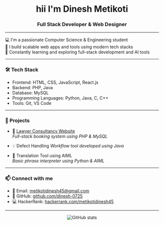 <h1 align="center">hii  I'm  Dinesh Metikoti</h1>
<h3 align="center">Full Stack Developer & Web Designer</h3>


---

💻 I'm a passionate Computer Science & Engineering student  
🔧 I build scalable web apps and tools using modern tech stacks  
🚀 Constantly learning and exploring full-stack development and AI tools  

---

### 🛠️ Tech Stack
- Frontend: HTML, CSS, JavaScript, React.js  
- Backend: PHP, Java  
- Database: MySQL  
- Programming Languages: Python, Java, C, C++  
- Tools: Git, VS Code

---

### 💼 Projects

- 🔗 [Lawyer Consultancy Website](https://github.com/dinesh-0725/layer)  
  *Full-stack booking system using PHP & MySQL*

- 💡 Defect Handling
  *Workflow tool developed using Java*

- 🧠 Translation Tool using AIML  
  *Basic phrase interpreter using Python & AIML*

---

### 📫 Connect with me

- 📧 Email: [metikotidinesh45@gmail.com](mailto:metikotidinesh45@gmail.com)  
- 🔗 GitHub: [github.com/dinesh-0725](https://github.com/dinesh-0725)  
- 💻 HackerRank: [hackerrank.com/metikotidinesh45](https://www.hackerrank.com/metikotidinesh45)

---

<p align="center">
  <img src="https://github-readme-stats.vercel.app/api?username=dinesh-0725&show_icons=true&theme=tokyonight" alt="GitHub stats" />
</p>
